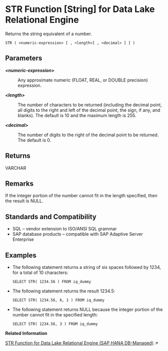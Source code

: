 <!-- loioa584f54284f21015bb43e961aa835036 -->

# STR Function \[String\] for Data Lake Relational Engine

Returns the string equivalent of a number.



```
STR ( <numeric-expression> [ , <length>[ , <decimal> ] ] )
```



<a name="loioa584f54284f21015bb43e961aa835036__STR_parm1"/>

## Parameters


<dl>
<dt><b>

*<numeric-expression\>*

</b></dt>
<dd>

Any approximate numeric \(FLOAT, REAL, or DOUBLE precision\) expression.



</dd><dt><b>

*<length\>*

</b></dt>
<dd>

The number of characters to be returned \(including the decimal point, all digits to the right and left of the decimal point, the sign, if any, and blanks\). The default is 10 and the maximum length is 255.



</dd><dt><b>

*<decimal\>*

</b></dt>
<dd>

The number of digits to the right of the decimal point to be returned. The default is 0.



</dd>
</dl>



<a name="loioa584f54284f21015bb43e961aa835036__STR_returns1"/>

## Returns

VARCHAR



<a name="loioa584f54284f21015bb43e961aa835036__STR_remarks1"/>

## Remarks

If the integer portion of the number cannot fit in the length specified, then the result is NULL.



<a name="loioa584f54284f21015bb43e961aa835036__STR_standards1"/>

## Standards and Compatibility

-   SQL – vendor extension to ISO/ANSI SQL grammar
-   SAP database products – compatible with SAP Adaptive Server Enterprise



<a name="loioa584f54284f21015bb43e961aa835036__STR_example1"/>

## Examples

-   The following statement returns a string of six spaces followed by 1234, for a total of 10 characters:

    ```
    SELECT STR( 1234.56 ) FROM iq_dummy
    ```

-   The following statement returns the result 1234.5:

    ```
    SELECT STR( 1234.56, 6, 1 ) FROM iq_dummy
    ```

-   The following statement returns NULL because the integer portion of the number cannot fit in the specified length:

    ```
    SELECT STR( 1234.56, 3 ) FROM iq_dummy
    ```


**Related Information**  


[STR Function for Data Lake Relational Engine (SAP HANA DB-Managed)](https://help.sap.com/viewer/a898e08b84f21015969fa437e89860c8/2023_2_QRC/en-US/6152b1608e3e4c5e898c592f645366b7.html "Returns the string equivalent of a number.") :arrow_upper_right:

